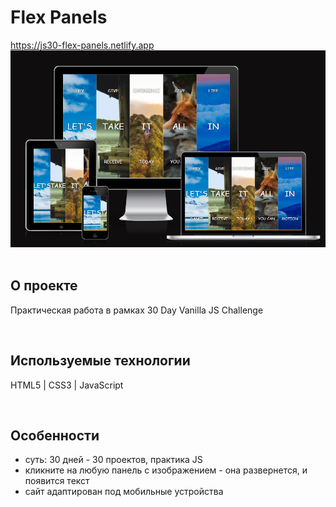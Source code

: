 <h1> Flex Panels </h1>
<a href="https://js30-flex-panels.netlify.app/"> https://js30-flex-panels.netlify.app </a>

<div align="center">
  <img src="src/bg/cw_flexpanels.png">
</div>
<br>

<h2> О проекте </h2>
<p> Практическая работа в рамках 30 Day Vanilla JS Challenge </p>
<br>

<h2> Используемые технологии </h2>
<p> HTML5 | CSS3 | JavaScript </p>
<br>

<h2>Особенности</h2>
<ul>
  <li> суть: 30 дней - 30 проектов, практика JS </li>
  <li> кликните на любую панель с изображением - она развернется, и появится текст </li>
  <li> сайт адаптирован под мобильные устройства </li>
</ul>
